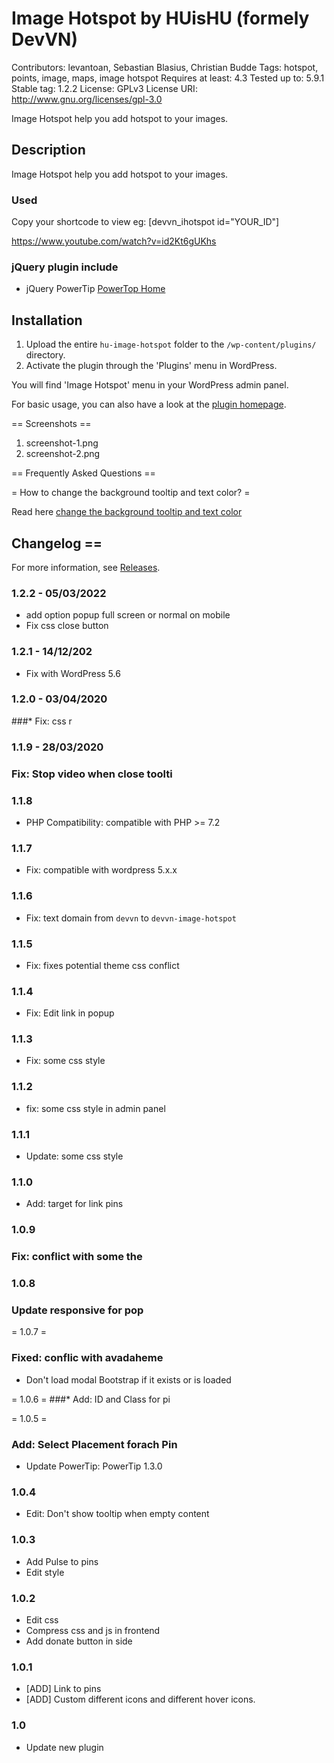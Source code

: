 # Image Hotspot by HUisHU (formely DevVN)
Contributors: levantoan, Sebastian Blasius, Christian Budde
Tags: hotspot, points, image, maps, image hotspot
Requires at least: 4.3
Tested up to: 5.9.1
Stable tag: 1.2.2
License: GPLv3
License URI: http://www.gnu.org/licenses/gpl-3.0

Image Hotspot help you add hotspot to your images.

## Description

Image Hotspot help you add hotspot to your images.

### Used

Copy your shortcode to view eg: [devvn_ihotspot id="YOUR_ID"]

https://www.youtube.com/watch?v=id2Kt6gUKhs

### jQuery plugin include

- jQuery PowerTip [PowerTop Home](https://stevenbenner.github.io/jquery-powertip/)


## Installation

1. Upload the entire `hu-image-hotspot` folder to the `/wp-content/plugins/` directory.
1. Activate the plugin through the 'Plugins' menu in WordPress.

You will find 'Image Hotspot' menu in your WordPress admin panel.

For basic usage, you can also have a look at the [plugin homepage](https://levantoan.com/devvn-image-hotspot).

== Screenshots ==

1. screenshot-1.png
2. screenshot-2.png

== Frequently Asked Questions ==

= How to change the background tooltip and text color? =

Read here [change the background tooltip and text color](https://github.com/levantoan/WordPress/blob/master/devvn-image-hotspot/change-background-popup-to-white.css)


## Changelog ==

For more information, see [Releases](https://levantoan.com/devvn-image-hotspot).

### 1.2.2 - 05/03/2022

* add option popup full screen or normal on mobile
* Fix css close button

### 1.2.1 - 14/12/202
* Fix with WordPress 5.6

### 1.2.0 - 03/04/2020
###* Fix: css r

### 1.1.9 - 28/03/2020

### Fix: Stop video when close toolti

### 1.1.8

* PHP Compatibility: compatible with PHP >= 7.2

### 1.1.7

* Fix: compatible with wordpress 5.x.x

### 1.1.6

* Fix: text domain from `devvn` to `devvn-image-hotspot`

### 1.1.5

* Fix: fixes potential theme css conflict

### 1.1.4

* Fix: Edit link in popup

### 1.1.3

* Fix: some css style

### 1.1.2

* fix: some css style in admin panel

### 1.1.1

* Update: some css style

### 1.1.0

* Add: target for link pins

### 1.0.9

### Fix: conflict with some the

### 1.0.8

### Update responsive for pop

= 1.0.7 =

### Fixed: conflic with avadaheme
* Don't load modal Bootstrap if it exists or is loaded

= 1.0.6 =
###* Add: ID and Class for pi

= 1.0.5 =

### Add: Select Placement forach Pin
* Update PowerTip: PowerTip 1.3.0

### 1.0.4 
* Edit: Don't show tooltip when empty content

### 1.0.3

* Add Pulse to pins
* Edit style

### 1.0.2

* Edit css
* Compress css and js in frontend
* Add donate button in side

### 1.0.1

* [ADD] Link to pins
* [ADD] Custom different icons and different hover icons.

### 1.0

* Update new plugin
